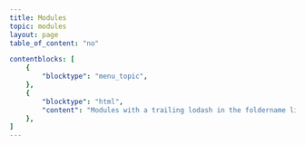 ```yaml
---
title: Modules
topic: modules
layout: page
table_of_content: "no"

contentblocks: [
	{
		"blocktype": "menu_topic",
	},
	{
		"blocktype": "html",
		"content": "Modules with a trailing lodash in the foldername like `_module_kickstart` are ignored.",
	},
]
---
```

